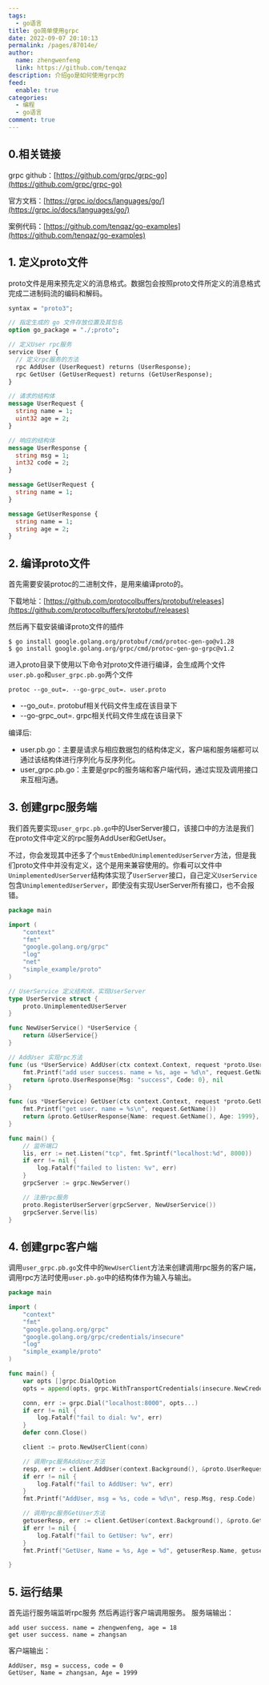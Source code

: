 ```yaml
---
tags: 
  - go语言
title: go简单使用grpc
date: 2022-09-07 20:10:13
permalink: /pages/87014e/
author: 
  name: zhengwenfeng
  link: https://github.com/tenqaz
description: 介绍go是如何使用grpc的
feed: 
  enable: true
categories: 
  - 编程
  - go语言
comment: true
---
```

## 0.相关链接
grpc github：[https://github.com/grpc/grpc-go](https://github.com/grpc/grpc-go)

官方文档：[https://grpc.io/docs/languages/go/](https://grpc.io/docs/languages/go/)

案例代码：[https://github.com/tenqaz/go-examples](https://github.com/tenqaz/go-examples)

## 1. 定义proto文件
proto文件是用来预先定义的消息格式。数据包会按照proto文件所定义的消息格式完成二进制码流的编码和解码。
```protobuf
syntax = "proto3";

// 指定生成的 go 文件存放位置及其包名
option go_package = "./;proto";

// 定义User rpc服务
service User {
  // 定义rpc服务的方法
  rpc AddUser (UserRequest) returns (UserResponse);
  rpc GetUser (GetUserRequest) returns (GetUserResponse);
}

// 请求的结构体
message UserRequest {
  string name = 1;
  uint32 age = 2;
}

// 响应的结构体
message UserResponse {
  string msg = 1;
  int32 code = 2;
}

message GetUserRequest {
  string name = 1;
}

message GetUserResponse {
  string name = 1;
  string age = 2;
}
```

## 2. 编译proto文件
首先需要安装protoc的二进制文件，是用来编译proto的。

下载地址：[https://github.com/protocolbuffers/protobuf/releases](https://github.com/protocolbuffers/protobuf/releases)

然后再下载安装编译proto文件的插件
```shell
$ go install google.golang.org/protobuf/cmd/protoc-gen-go@v1.28
$ go install google.golang.org/grpc/cmd/protoc-gen-go-grpc@v1.2
```

进入proto目录下使用以下命令对proto文件进行编译，会生成两个文件`user.pb.go`和`user_grpc.pb.go`两个文件
```shell
protoc --go_out=. --go-grpc_out=. user.proto
```

- --go_out=. protobuf相关代码文件生成在该目录下
- --go-grpc_out=. grpc相关代码文件生成在该目录下

编译后:

- user.pb.go：主要是请求与相应数据包的结构体定义，客户端和服务端都可以通过该结构体进行序列化与反序列化。
- user_grpc.pb.go：主要是grpc的服务端和客户端代码，通过实现及调用接口来互相沟通。

## 3. 创建grpc服务端
我们首先要实现`user_grpc.pb.go`中的UserServer接口，该接口中的方法是我们在proto文件中定义的rpc服务AddUser和GetUser。

不过，你会发现其中还多了个`mustEmbedUnimplementedUserServer`方法，但是我们proto文件中并没有定义，这个是用来兼容使用的。你看可以文件中`UnimplementedUserServer`结构体实现了`UserServer`接口，自己定义`UserService`包含`UnimplementedUserServer`，即使没有实现UserServer所有接口，也不会报错。
```go
package main

import (
	"context"
	"fmt"
	"google.golang.org/grpc"
	"log"
	"net"
	"simple_example/proto"
)

// UserService 定义结构体，实现UserServer
type UserService struct {
	proto.UnimplementedUserServer
}

func NewUserService() *UserService {
	return &UserService{}
}

// AddUser 实现rpc方法
func (us *UserService) AddUser(ctx context.Context, request *proto.UserRequest) (*proto.UserResponse, error) {
	fmt.Printf("add user success. name = %s, age = %d\n", request.GetName(), request.GetAge())
	return &proto.UserResponse{Msg: "success", Code: 0}, nil
}

func (us *UserService) GetUser(ctx context.Context, request *proto.GetUserRequest) (*proto.GetUserResponse, error) {
	fmt.Printf("get user. name = %s\n", request.GetName())
	return &proto.GetUserResponse{Name: request.GetName(), Age: 1999}, nil
}

func main() {
	// 监听端口
	lis, err := net.Listen("tcp", fmt.Sprintf("localhost:%d", 8000))
	if err != nil {
		log.Fatalf("failed to listen: %v", err)
	}
	grpcServer := grpc.NewServer()

	// 注册rpc服务
	proto.RegisterUserServer(grpcServer, NewUserService())
	grpcServer.Serve(lis)
}

```

## 4. 创建grpc客户端
调用`user_grpc.pb.go`文件中的`NewUserClient`方法来创建调用rpc服务的客户端，调用rpc方法时使用`user.pb.go`中的结构体作为输入与输出。
```go
package main

import (
	"context"
	"fmt"
	"google.golang.org/grpc"
	"google.golang.org/grpc/credentials/insecure"
	"log"
	"simple_example/proto"
)

func main() {
	var opts []grpc.DialOption
	opts = append(opts, grpc.WithTransportCredentials(insecure.NewCredentials()))

	conn, err := grpc.Dial("localhost:8000", opts...)
	if err != nil {
		log.Fatalf("fail to dial: %v", err)
	}
	defer conn.Close()

	client := proto.NewUserClient(conn)

	// 调用rpc服务AddUser方法
	resp, err := client.AddUser(context.Background(), &proto.UserRequest{Name: "zhengwenfeng", Age: 18})
	if err != nil {
		log.Fatalf("fail to AddUser: %v", err)
	}
	fmt.Printf("AddUser, msg = %s, code = %d\n", resp.Msg, resp.Code)

	// 调用rpc服务GetUser方法
	getuserResp, err := client.GetUser(context.Background(), &proto.GetUserRequest{Name: "zhangsan"})
	if err != nil {
		log.Fatalf("fail to GetUser: %v", err)
	}
	fmt.Printf("GetUser, Name = %s, Age = %d", getuserResp.Name, getuserResp.Age)

}

```

## 5. 运行结果
首先运行服务端监听rpc服务
然后再运行客户端调用服务。
服务端输出：
```shell
add user success. name = zhengwenfeng, age = 18
get user success. name = zhangsan
```
客户端输出：
```shell
AddUser, msg = success, code = 0
GetUser, Name = zhangsan, Age = 1999
```
